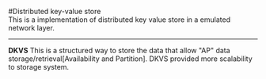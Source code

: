 #Distributed key-value store
<br>
This is a implementation of distributed key value store in a emulated network layer.
<hr>
<b>DKVS</b>
This is a structured way to store the data that allow "AP" data storage/retrieval[Availability and Partition]. DKVS provided more scalability to storage system. 
